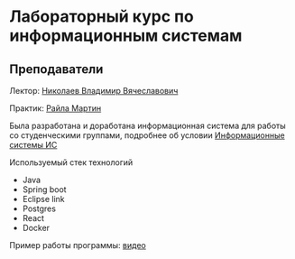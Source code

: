 # Лабораторный курс по информационным системам

## Преподаватели

Лектор:
[Николаев Владимир Вячеславович](https://edu.itmo.ru/ru/lecturers_and_professors/146060)

Практик:
[Райла Мартин](https://edu.itmo.ru/ru/lecturers_and_professors/208064)



Была разработана и доработана информационная система для работы со студенческими группами, подробнее об условии
[Информационные системы ИС](https://se.ifmo.ru/courses/is)

Используемый стек технологий
* Java
* Spring boot
* Eclipse link
* Postgres
* React
* Docker 

Пример работы программы:
[видео](https://youtu.be/omq656lk-qM)